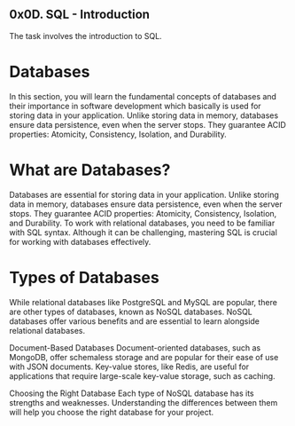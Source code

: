 ## 0x0D. SQL - Introduction
The task involves the introduction to SQL.<br>
# Databases
In this section, you will learn the fundamental concepts of databases and their importance in software development which basically is used for storing data in your application. Unlike storing data in memory, databases ensure data persistence, even when the server stops. They guarantee ACID properties: Atomicity, Consistency, Isolation, and Durability.

# What are Databases?
Databases are essential for storing data in your application. Unlike storing data in memory, databases ensure data persistence, even when the server stops. They guarantee ACID properties: Atomicity, Consistency, Isolation, and Durability.
To work with relational databases, you need to be familiar with SQL syntax. Although it can be challenging, mastering SQL is crucial for working with databases effectively.

# Types of Databases
While relational databases like PostgreSQL and MySQL are popular, there are other types of databases, known as NoSQL databases. NoSQL databases offer various benefits and are essential to learn alongside relational databases.

Document-Based Databases
Document-oriented databases, such as MongoDB, offer schemaless storage and are popular for their ease of use with JSON documents. Key-value stores, like Redis, are useful for applications that require large-scale key-value storage, such as caching.

Choosing the Right Database
Each type of NoSQL database has its strengths and weaknesses. Understanding the differences between them will help you choose the right database for your project.

